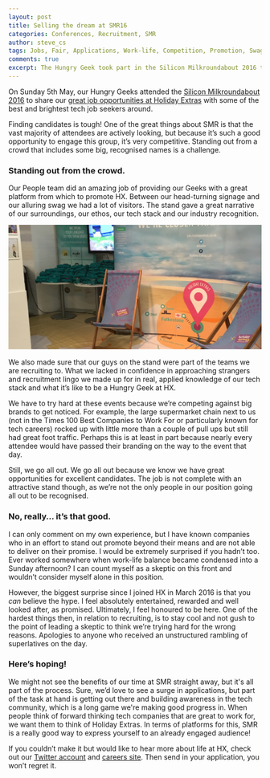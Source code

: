 ```yaml
---
layout: post
title: Selling the dream at SMR16
categories: Conferences, Recruitment, SMR
author: steve_cs
tags: Jobs, Fair, Applications, Work-life, Competition, Promotion, Swag, Life
comments: true
excerpt: The Hungry Geek took part in the Silicon Milkroundabout 2016 tech job fair this May. We faced some stiff competition from other companies also looking for the best and brightest to join us. Here's how we faired. Get it?
---
```


On Sunday 5th May, our Hungry Geeks attended the [Silicon Milkroundabout 2016](https://www.siliconmilkroundabout.com/) to share our [great job opportunities at Holiday Extras](http://join.holidayextras.co.uk/vacancies/) with some of the best and brightest tech job seekers around. 

Finding candidates is tough! One of the great things about SMR is that the vast majority of attendees are actively looking, but because it’s such a good opportunity to engage this group, it’s very competitive. Standing out from a crowd that includes some big, recognised names is a challenge.

### Standing out from the crowd.

Our People team did an amazing job of providing our Geeks with a great platform from which to promote HX. Between our head-turning signage and our alluring swag we had a lot of visitors. The stand gave a great narrative of our surroundings, our ethos, our tech stack and our industry recognition. 

![Photo of our SMR stand](https://github.com/holidayextras/holidayextras.github.com/blob/smr_post/assets/img/IMG_1805.JPG "Our SMR stand")

We also made sure that our guys on the stand were part of the teams we are recruiting to. What we lacked in confidence in approaching strangers and recruitment lingo we made up for in real, applied knowledge of our tech stack and what it’s like to be a Hungry Geek at HX.

We have to try hard at these events because we’re competing against big brands to get noticed. For example, the large supermarket chain next to us (not in the Times 100 Best Companies to Work For or particularly known for tech careers) rocked up with little more than a couple of pull ups but still had great foot traffic. Perhaps this is at least in part because nearly every attendee would have passed their branding on the way to the event that day. 

Still, we go all out. We go all out because we know we have great opportunities for excellent candidates. The job is not complete with an attractive stand though, as we’re not the only people in our position going all out to be recognised. 

### No, really… it’s that good.

I can only comment on my own experience, but I have known companies who in an effort to stand out promote beyond their means and are not able to deliver on their promise. I would be extremely surprised if you hadn’t too. Ever worked somewhere when work-life balance became condensed into a Sunday afternoon? I can count myself as a skeptic on this front and wouldn’t consider myself alone in this position.

However, the biggest surprise since I joined HX in March 2016 is that you *can* believe the hype. I feel absolutely entertained, rewarded and well looked after, as promised. Ultimately, I feel honoured to be here. One of the hardest things then, in relation to recruiting, is to stay cool and not gush to the point of leading a skeptic to think we’re trying hard for the wrong reasons. Apologies to anyone who received an unstructured rambling of superlatives on the day.

### Here’s hoping!

We might not see the benefits of our time at SMR straight away, but it's all part of the process. Sure, we’d love to see a surge in applications, but part of the task at hand is getting out there and building awareness in the tech community, which is a long game we're making good progress in. When people think of forward thinking tech companies that are great to work for, we want them to think of Holiday Extras. In terms of platforms for this, SMR is a really good way to express yourself to an already engaged audience!

If you couldn’t make it but would like to hear more about life at HX, check out our [Twitter account](https://twitter.com/hxlife) and [careers site](http://join.holidayextras.co.uk/). Then send in your application, you won’t regret it. 
